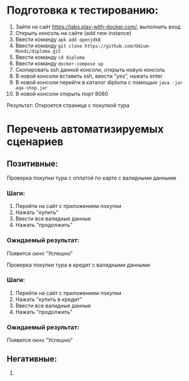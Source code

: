 # Подготовка к тестированию: 

1. Зайти на сайт https://labs.play-with-docker.com/, выполнить вход
2. Открыть консоль на сайте (add new instance)
3. Ввести команду `apk add openjdk8`
4. Ввести команду `git clone https://github.com/Odium-Mundi/diploma.git`
5. Ввести команду `cd diploma`
6. Ввести команду `docker-compose up`
7. Скопировать ssh данной консоли, открыть новую консоль
8. В новой консоли вставить ssh, ввести "yes", нажать enter
9. В новой консоли перейти в каталог diploma с помощью `java -jar aqa-shop.jar`
10. В новой консоли открыть порт 8080 

Результат: 
Откроется страница с покупкой тура

# Перечень автоматизируемых сценариев

## Позитивные:
Проверка покупки тура с оплатой по карте с валидными данными
### Шаги:
1. Перейти на сайт с приложением покупки
2. Нажать "купить"
3. Ввести все валидные данные
4. Нажать "продолжить"

### Ожидаемый результат:

Появится окно "Успешно"

Проверка покупки тура в кредит с валидными данными
### Шаги:
1. Перейти на сайт с приложением покупки
2. Нажать "купить в кредит"
3. Ввести все валидные данные
4. Нажать "продолжить"

### Ожидаемый результат:

Появится окно "Успешно"

## Негативные:
1. 
